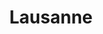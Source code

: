 ---
title: "Lausanne"
section_title: "Lausanne Program"
image: /img/lausanne-google.jpg
text: |-
  ## 003 Lausanne

  We started with a new team in Lausanne; Coline Sauzet as Social Lead, Hélène Portier as Teaching Lead, and
  Hussam Allaham as Program Manager. We received a lot of applications, and chose 18 participants (15 male/ 3 female).
  The school started on April 23, and after 3 months of hard work all of our participants celebrated the graduation
  on July 20. Now 15 are starting their internships, 2 have apprenticeships, and 1 has a job. A big "thank you" to
  all the trainers, coaches and companies for their support

  ![PowerCoders lausanne](/img/students-lausanne.jpg)

  We keep track on how our participants are doing. Here a summary:

  * 18 participants
  * 1 IT-job
  * 1 IT-apprenticeship
  * 15 internships
  * 1 drop-out

team:
  header: Team Lausanne
  members:
    - description: Student / Zürich
      image: /img/abdul-nawaz-bugti.jpg
      name: Abdul Nawaz Bugti
    - description: Student / Zürich
      image: /img/abdullah-msallam.jpg
      name: Abdullah Msallam
    - description: Mentor / Zürich
      image: /img/agnes-nemethy.jpg
      name: Agnes Néméthy
    - description: Student / Zürich
      image: /img/alan-omar.jpg
      name: Alan Omar

partner:
  - image: /img/schweizerische-eidgenossenschaft.png
    name: Schweizerische Eidgenossenschaft
    link: https://www.sem.admin.ch

  - image: /img/arcas.jpg
    name: Arcas
    link: https://www.arcas-foundation.ch

  - image: /img/Adobe.png
    name: Adobe
    link: https://www.adobe.com

  - image: /img/impacthub.jpg
    name: ImpactHub
    link: http://www.impacthub.net

---